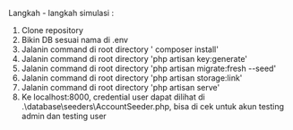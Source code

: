 Langkah - langkah simulasi :
1.	Clone repository
2.	Bikin DB sesuai nama di .env
3.  Jalanin command di root directory ' composer install'
4.  Jalanin command di root directory 'php artisan key:generate'
5.	Jalanin command di root directory 'php artisan migrate:fresh --seed'
6.	Jalanin command di root directory 'php artisan storage:link'
7.	Jalanin command di root directory 'php artisan serve'
8.	Ke localhost:8000, credential user dapat dilihat di .\database\seeders\AccountSeeder.php, bisa di cek untuk akun testing admin dan testing user
